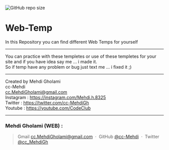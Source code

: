 ![GitHub repo size](https://img.shields.io/github/repo-size/cc-Mehdi/Web-Temp)

# Web-Temp
In this Repository you can find different Web Temps for yourself

-----------------------------------------------------------------------------

You can practice with these templetes or use of these templetes for your site and if you have idea say me ... i made it. <br/>
So if temp have any problem or bug just text me ... i fixed it ;) 

-----------------------------------------------------------------------------

Created by Mehdi Gholami <br/>
cc-Mehdi <br/>
cc.MehdiGholami@gmail.com <br/>
Instagram : https://instagram.com/Mehdi.h.8325 <br/>
Twitter : https://twitter.com/cc-MehdiGh <br/>
Youtube : https://youtube.com/CodeClub <br/>
 


---
### Mehdi Gholami (WEB) : 
> Gmail [cc.MehdiGholami@gmail.com](cc.MehdiGholami@gmail.com) &nbsp;&middot;&nbsp;
> GitHub [@cc-Mehdi](https://github.com/cc-Mehdi) &nbsp;&middot;&nbsp;
> Twitter [@cc_MehdiGh](https://twitter.com/cc_mehdigh)
